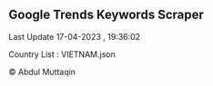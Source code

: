 

## Google Trends Keywords Scraper 
 
Last Update 17-04-2023 , 19:36:02

Country List :
VIETNAM.json



© Abdul Muttaqin 
